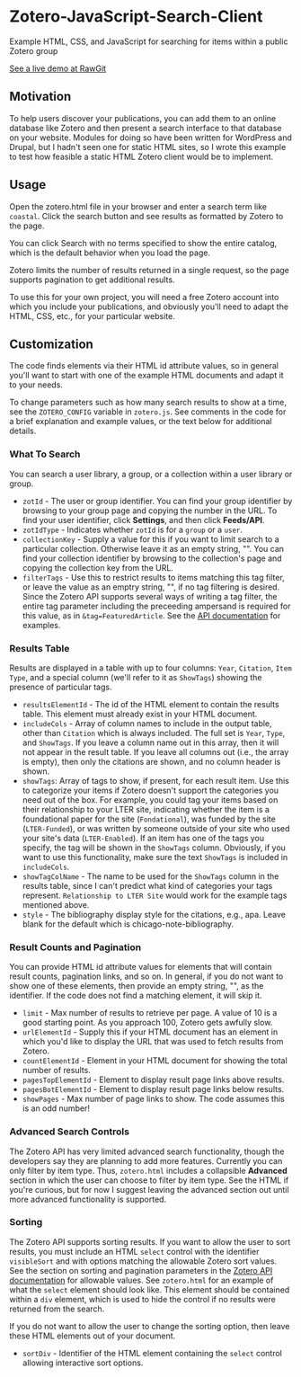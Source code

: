 # Zotero-JavaScript-Search-Client
Example HTML, CSS, and JavaScript for searching for items within a public Zotero group

[See a live demo at RawGit](https://cdn.rawgit.com/twhiteaker/Zotero-JavaScript-Search-Client/2297dc82/zotero.html)

## Motivation

To help users discover your publications, you can add them to an online database like Zotero and then present a search interface to that database on your website. Modules for doing so have been written for WordPress and Drupal, but I hadn't seen one for static HTML sites, so I wrote this example to test how feasible a static HTML Zotero client would be to implement.

## Usage

Open the zotero.html file in your browser and enter a search term like
`coastal`. Click the search button and see results as formatted by Zotero to the page.

You can click Search with no terms specified to show the entire catalog, which is the default behavior when you load the page.

Zotero limits the number of results returned in a single request, so the page supports pagination to get additional results.

To use this for your own project, you will need a free Zotero account into which you include your publications, and obviously you'll need to adapt the HTML, CSS, etc., for your particular website.

## Customization

The code finds elements via their HTML id attribute values, so in general you'll
want to start with one of the example HTML documents and adapt it to your needs.

To change parameters such as how many search results to show at a time, see the
`ZOTERO_CONFIG` variable in `zotero.js`.  See comments in the code for a brief
explanation and example values, or the text below for additional details.

### What To Search

You can search a user library, a group, or a collection within a user library or
group.

* `zotId` - The user or group identifier. You can find your group identifier by
  browsing to your group page and copying the number in the URL. To find your
  user identifier, click **Settings**, and then click **Feeds/API**.
* `zotIdType` - Indicates whether `zotId` is for a `group` or a `user`.
* `collectionKey` - Supply a value for this if you want to limit search to a
  particular collection.  Otherwise leave it as an empty string, "".  You can
  find your collection identifier by browsing to the collection's page and copying the
  collection key from the URL.
* `filterTags` - Use this to restrict results to items matching this tag filter,
  or leave the value as an emptry string, "", if no tag filtering is desired.
  Since the Zotero API supports several ways of writing a tag filter, the entire tag parameter including the preceeding ampersand is required for
  this value, as in `&tag=FeaturedArticle`.  See the [API
  documentation](https://www.zotero.org/support/dev/web_api/v3/basics) for
  examples.

### Results Table

Results are displayed in a table with up to four columns: `Year`, `Citation`,
`Item Type`, and a special column (we'll refer to it as `ShowTags`) showing the
presence of particular tags.

* `resultsElementId` - The id of the HTML element to contain the results table.
  This element must already exist in your HTML document.
* `includeCols` - Array of column names to include in the output table, other than
  `Citation` which is always included.  The full set is `Year`, `Type`, and
  `ShowTags`. If you leave a column name out in this array, then it will not
  appear in the result table. If you leave all columns out (i.e., the array is
  empty), then only the citations are shown, and no column header is shown.
* `showTags`: Array of tags to show, if present, for each result item.  Use this
  to categorize your items if Zotero doesn't support the categories you need out
  of the box.  For example, you could tag your items based on their relationship
  to your LTER site, indicating whether the item is a foundational paper for the
  site (`Fondational`), was funded by the site (`LTER-Funded`), or was written by someone outside of your site
  who used your site's data (`LTER-Enabled`). If an item has one of the tags
  you specify, the tag will be shown in the `ShowTags` column. Obviously, if you
  want to use this functionality, make sure the text `ShowTags` is included in
  `includeCols`.
* `showTagColName` - The name to be used for the `ShowTags` column in the
  results table, since I can't predict what kind of categories your tags
  represent.  `Relationship to LTER Site` would work for the example tags
  mentioned above.
* `style` - The bibliography display style for the citations, e.g., apa. Leave
  blank for the default which is chicago-note-bibliography.

### Result Counts and Pagination

You can provide HTML id attribute values for elements that will contain result
counts, pagination links, and so on.  In general, if you do not want to show one
of these elements, then provide an empty string, "", as the identifier. If the
code does not find a matching element, it will skip it.

* `limit` - Max number of results to retrieve per page. A value of 10 is a good
  starting point.  As you approach 100, Zotero gets awfully slow.
* `urlElementId` - Supply this if your HTML document has an element in which
  you'd like to display the URL that was used to fetch results from Zotero.
* `countElementId` - Element in your HTML document for showing the total number
  of results.
* `pagesTopElementId` - Element to display result page links above results.
* `pagesBotElementId` - Element to display result page links below results.
* `showPages` - Max number of page links to show. The code assumes this is an
  odd number!

### Advanced Search Controls

The Zotero API has very limited advanced search functionality, though the
developers say they are planning to add more features.  Currently you
can only filter by item type.  Thus, `zotero.html` includes a collapsible
**Advanced** section in which the user can choose to filter by item type.  See
the HTML if you're curious, but for now I suggest leaving the advanced section
out until more advanced functionality is supported.

### Sorting

The Zotero API supports sorting results. If you want to allow the user to sort
results, you must include an HTML `select` control with the identifier
`visibleSort` and with options matching the allowable Zotero sort values.  See
the section on sorting and pagination parameters in the [Zotero API
documentation](https://www.zotero.org/support/dev/web_api/v3/basics) for
allowable values.  See `zotero.html` for an example of what the `select` element
should look like.  This element should be contained within a `div` element,
which is used to hide the control if no results were returned from the search.

If you do not want to allow the user to change the sorting option, then leave
these HTML elements out of your document.

* `sortDiv` - Identifier of the HTML element containing the `select` control
  allowing interactive sort options.
